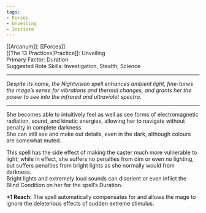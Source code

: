 ```yaml
---
tags:
- Forces
- Unveiling
- Initiate
---
```


[[Arcanum]]: [[Forces]]\
[[The 13 Practices|Practice]]: Unveiling\
Primary Factor: Duration\
Suggested Rote Skills: Investigation, Stealth, Science

---

_Despite its name, the Nightvision spell enhances ambient light, fine-tunes the mage’s sense for vibrations and thermal changes, and grants her the power to see into the infrared and ultraviolet spectra._

---

She becomes able to intuitively feel as well as see forms of electromagnetic radiation, sound, and kinetic energies, allowing her to navigate without penalty in complete darkness.\
She can still see and make out details, even in the dark, although colours are somewhat muted.

This spell has the side effect of making the caster much more vulnerable to light; while in effect, she suffers no penalties from dim or even no lighting, but suffers penalties from bright lights as she normally would from darkness.\
Bright lights and extremely loud sounds can disorient or even inflict the Blind Condition on her for the spell’s Duration.

**+1 Reach:** The spell automatically compensates for and allows the mage to ignore the deleterious effects of sudden extreme stimulus.